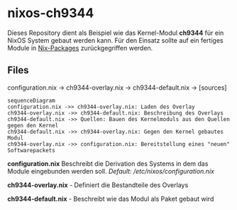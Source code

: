 # nixos-ch9344

Dieses Repository dient als Beispiel wie das Kernel-Modul **ch9344** für ein NixOS System gebaut werden kann. Für den Einsatz sollte auf ein fertiges Module in [Nix-Packages](https://https://search.nixos.org/packages) zurückgegriffen werden.

## Files
configuration.nix -> ch9344-overlay.nix -> ch9344-default.nix -> [sources]

```mermaid
sequenceDiagram
configuration.nix ->> ch9344-overlay.nix: Laden des Overlay
ch9344-overlay.nix ->> ch9344-default.nix: Beschreibung des Overlays
ch9344-default.nix ->> Quellen: Bauen des Kernelmoduls aus den Quellen gegen den Kernel
ch9344-default.nix ->> ch9344-overlay.nix: Gegen den Kernel gebautes Modul
ch9344-overlay.nix ->> configuration.nix: Bereitstellung eines "neuen" Softwarepackets
```

**configuration.nix** Beschreibt die Derivation des Systems in dem das Module eingebunden werden soll. *Default: /etc/nixos/configuration.nix*

**ch9344-overlay.nix** - Definiert die Bestandteile des Overlays

**ch9344-default.nix** - Beschreibt wie das Modul als Paket gebaut wird


